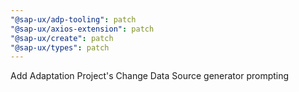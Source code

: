 ```yaml
---
"@sap-ux/adp-tooling": patch
"@sap-ux/axios-extension": patch
"@sap-ux/create": patch
"@sap-ux/types": patch
---
```


Add Adaptation Project's Change Data Source generator prompting
